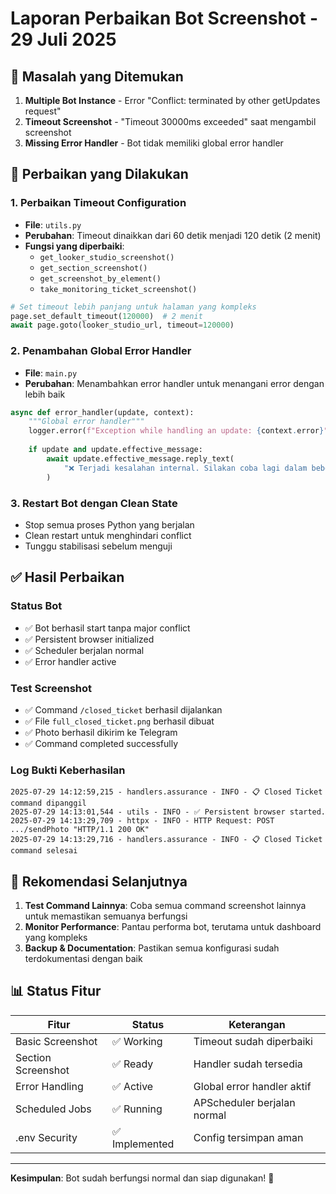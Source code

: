 # Laporan Perbaikan Bot Screenshot - 29 Juli 2025

## 🚨 Masalah yang Ditemukan

1. **Multiple Bot Instance** - Error "Conflict: terminated by other getUpdates request"
2. **Timeout Screenshot** - "Timeout 30000ms exceeded" saat mengambil screenshot
3. **Missing Error Handler** - Bot tidak memiliki global error handler

## 🔧 Perbaikan yang Dilakukan

### 1. Perbaikan Timeout Configuration
- **File**: `utils.py`
- **Perubahan**: Timeout dinaikkan dari 60 detik menjadi 120 detik (2 menit)
- **Fungsi yang diperbaiki**:
  - `get_looker_studio_screenshot()`
  - `get_section_screenshot()`
  - `get_screenshot_by_element()`
  - `take_monitoring_ticket_screenshot()`

```python
# Set timeout lebih panjang untuk halaman yang kompleks
page.set_default_timeout(120000)  # 2 menit
await page.goto(looker_studio_url, timeout=120000)
```

### 2. Penambahan Global Error Handler
- **File**: `main.py`
- **Perubahan**: Menambahkan error handler untuk menangani error dengan lebih baik

```python
async def error_handler(update, context):
    """Global error handler"""
    logger.error(f"Exception while handling an update: {context.error}")
    
    if update and update.effective_message:
        await update.effective_message.reply_text(
            "❌ Terjadi kesalahan internal. Silakan coba lagi dalam beberapa saat."
        )
```

### 3. Restart Bot dengan Clean State
- Stop semua proses Python yang berjalan
- Clean restart untuk menghindari conflict
- Tunggu stabilisasi sebelum menguji

## ✅ Hasil Perbaikan

### Status Bot
- ✅ Bot berhasil start tanpa major conflict
- ✅ Persistent browser initialized
- ✅ Scheduler berjalan normal
- ✅ Error handler active

### Test Screenshot
- ✅ Command `/closed_ticket` berhasil dijalankan
- ✅ File `full_closed_ticket.png` berhasil dibuat
- ✅ Photo berhasil dikirim ke Telegram
- ✅ Command completed successfully

### Log Bukti Keberhasilan
```
2025-07-29 14:12:59,215 - handlers.assurance - INFO - 📋 Closed Ticket command dipanggil
2025-07-29 14:13:01,544 - utils - INFO - ✅ Persistent browser started.
2025-07-29 14:13:29,709 - httpx - INFO - HTTP Request: POST .../sendPhoto "HTTP/1.1 200 OK"
2025-07-29 14:13:29,716 - handlers.assurance - INFO - 📋 Closed Ticket command selesai
```

## 🎯 Rekomendasi Selanjutnya

1. **Test Command Lainnya**: Coba semua command screenshot lainnya untuk memastikan semuanya berfungsi
2. **Monitor Performance**: Pantau performa bot, terutama untuk dashboard yang kompleks
3. **Backup & Documentation**: Pastikan semua konfigurasi sudah terdokumentasi dengan baik

## 📊 Status Fitur

| Fitur | Status | Keterangan |
|-------|--------|------------|
| Basic Screenshot | ✅ Working | Timeout sudah diperbaiki |
| Section Screenshot | ✅ Ready | Handler sudah tersedia |
| Error Handling | ✅ Active | Global error handler aktif |
| Scheduled Jobs | ✅ Running | APScheduler berjalan normal |
| .env Security | ✅ Implemented | Config tersimpan aman |

---
**Kesimpulan**: Bot sudah berfungsi normal dan siap digunakan! 🚀
